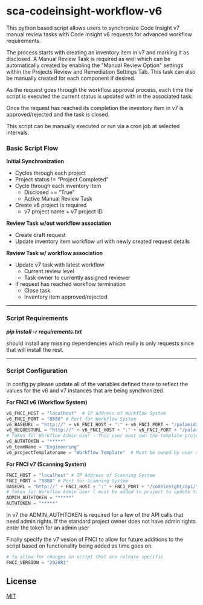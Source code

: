 
# sca-codeinsight-workflow-v6

This python based script allows users to synchronize Code Insight v7 manual review tasks with Code Insight v6 requests for advanced workflow requirements.   

The process starts with creating an inventory item in v7 and marking it as disclosed.  A Manual Review Task is required as well which can be automatically created by enabling the "Manual Review Option" settings within the Projects Review and Remediation Settings Tab.  This task can also be manually created for each component if desired.

As the request goes through the workflow approval process, each time the script is executed the current status is updated with in the associated task.

Once the request has reached its completion the inventory item in v7 is approved/rejected and the task is closed.

This script can be manually executed or run via a cron job at selected intervals.

### Basic Script Flow

**Initial Synchronization**
 - Cycles through each project 
 - Project status != “Project Completed”
 - Cycle through each inventory item 
	 - Disclosed == “True” 
	 - Active Manual Review Task 
 - Create v6 project is required 
	 - v7 project name + v7 project ID
	 
 **Review Task w/out workflow association** 
 - Create draft request 
 - Update inventory item workflow url with newly created request details 

 **Review Task w/ workflow association** 
  - Update v7 task with latest workflow
	  - Current review level 
	  - Task owner to currently assigned reviewer 
  - If request has reached workflow termination 
	  - Close task
	  - Inventory item approved/rejected

------------

### Script Requirements


***pip install -r requirements.txt***


should install any missing dependencies which really is only requests since that will install the rest.

------------

### Script Configuration

In config.py please update all of the variables defined there to reflect the values for the v6 and v7 instances that are being synchronized.

**For FNCI v6 (Workflow System)**
```python
v6_FNCI_HOST = "localhost"  # IP Address of Workflow System
v6_FNCI_PORT = "8880" # Port for Workflow System
v6_BASEURL = "http://" + v6_FNCI_HOST + ":" + v6_FNCI_PORT + "/palamida/api/"
v6_REQUESTURL = "http://" + v6_FNCI_HOST + ":" + v6_FNCI_PORT + "/palamida/RequestDetails.htm?rid="
# Token for Workflow Admin User - This user must own the template project!
v6_AUTHTOKEN = "*****"
v6_teamName = "Engineering"
v6_projectTemplatename = "Workflow Template"  # Must be owned by user with Auth Token above
```
**For FNCI v7 (Scanning System)**
```python
FNCI_HOST = "localhost" # IP Address of Scanning System
FNCI_PORT = "8888" # Port for Scanning System
BASEURL = "http://" + FNCI_HOST + ":" + FNCI_PORT + "/codeinsight/api/"
# Token for Workflow Admin User ( must be added to project to update task)
ADMIN_AUTHTOKEN = "*****"
AUTHTOKEN = "*****"
```
In v7 the ADMIN_AUTHTOKEN is required for a few of the API calls that need admin rights. If the standard project owner does not have admin rights enter the token for an admin user

Finally specify the v7 vesion of FNCI to allow for future additions to the script based on functionality being added as time goes on.
```python
# To allow for changes in script that are release specific
FNCI_VERSION = "2020R1"
```

## License
[MIT](LICENSE.TXT)